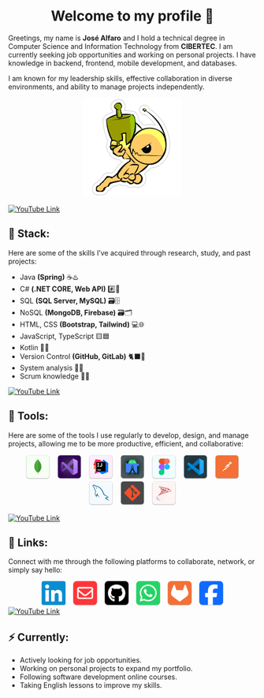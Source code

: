<h1 align="center">Welcome to my profile 🚀</h1>

<p>
    Greetings, my name is <b>José Alfaro</b> and I hold a technical degree in Computer Science and Information Technology from <b>CIBERTEC</b>. 
    I am currently seeking job opportunities and working on personal projects. I have knowledge in backend, frontend, mobile development, and databases.
</p>

<p>
    I am known for my leadership skills, effective collaboration in diverse environments, and ability to manage projects independently.
</p>

<p align="center">
    <img src="./img/alien.webp" width="200px" alt="Alien">
</p>

<a href="https://www.youtube.com/watch?v=Up6Lmv4yoHg">
    <img src="https://user-images.githubusercontent.com/73097560/115834477-dbab4500-a447-11eb-908a-139a6edaec5c.gif" alt="YouTube Link">
</a>

<h2>🌟 Stack:</h2>
<p>Here are some of the skills I’ve acquired through research, study, and past projects:</p>
<ul>
    <li>Java <b>(Spring)</b> ☕♨️</li>
    <li>C# <b>(.NET CORE, Web API)</b> #️⃣🤖</li>
    <li>SQL <b>(SQL Server, MySQL)</b> 🗃️🗄️</li>
    <li>NoSQL <b>(MongoDB, Firebase)</b> 🗃️🗂️</li>
    <li>HTML, CSS <b>(Bootstrap, Tailwind)</b> 💻🌐</li>
    <li>JavaScript, TypeScript 🟨🟦</li>
    <li>Kotlin 📱✨</li>
    <li>Version Control <b>(GitHub, GitLab)</b> 🐈‍⬛🦊</li>
    <li>System analysis 📝🏅</li>
    <li>Scrum knowledge 🔄🎯</li>
</ul>

<a href="https://www.youtube.com/watch?v=wflrhtGXWZw">
    <img src="https://user-images.githubusercontent.com/73097560/115834477-dbab4500-a447-11eb-908a-139a6edaec5c.gif" alt="YouTube Link">
</a>

<h2>🧰 Tools:</h2>
<p>
    Here are some of the tools I use regularly to develop, design, and manage projects, allowing me to be more productive, efficient, and collaborative:
</p>
<p align="center">
    <img src="./img/MongoDB.png" alt="MongoDB" style="width: 50px; height: auto; object-fit: contain;" hspace="5"/>
    <img src="./img/VisualStudio.png" alt="Visual Studio" style="width: 50px; height: auto; object-fit: contain;" hspace="5"/>
    <img src="./img/IntelliJ.png" alt="IntelliJ IDEA" style="width: 50px; height: auto; object-fit: contain;" hspace="5"/>
    <img src="./img/AndroidStudio.png" alt="Android Studio" style="width: 50px; height: auto; object-fit: contain;" hspace="5"/>
    <img src="./img/Figma.png" alt="Figma" style="width: 50px; height: auto; object-fit: contain;" hspace="5"/>
    <img src="./img/VisualStudioCode.png" alt="Visual Studio Code" style="width: 50px; height: auto; object-fit: contain;" hspace="5"/>
    <img src="./img/Postman.png" alt="Postman" style="width: 50px; height: auto; object-fit: contain;" hspace="5"/>
    <img src="./img/MySQL.png" alt="MySQL" style="width: 50px; height: auto; object-fit: contain;" hspace="5"/>
    <img src="./img/Git.png" alt="Git" style="width: 50px; height: auto; object-fit: contain;" hspace="5"/>
    <img src="./img/SQLServer.png" alt="SQL Server" style="width: 50px; height: auto; object-fit: contain;" hspace="5"/>
</p>

<a href="https://www.youtube.com/watch?v=HcuB_kpX3tc">
    <img src="https://user-images.githubusercontent.com/73097560/115834477-dbab4500-a447-11eb-908a-139a6edaec5c.gif" alt="YouTube Link">
</a>

<h2>🏹 Links:</h2>
<p>
    Connect with me through the following platforms to collaborate, network, or simply say hello:
</p>
<div align="center">
    <a href="https://www.linkedin.com/in/jos%C3%A9-alfaro/"><img src="./img/LinkedIn.png" alt="LinkedIn"  width="50px" hspace="5"/></a>
    <a href="mailto:joseantonioalfarosalcedo@gmail.com"><img src="./img/Email.png" alt="Email"  width="50px" hspace="5"/></a>
    <a href="https://github.com/JoseAlfaroo"><img src="./img/GitHub.png" alt="GitHub"  width="50px" hspace="5"/></a>
    <a href="https://wa.me/+51926833733"><img src="./img/WhatsApp.png" alt="WhatsApp"  width="50px" hspace="5"/></a>
    <a href="https://gitlab.com/JoseAlfaroo"><img src="./img/GitLab.png" alt="GitLab"  width="50px" hspace="5"/></a>
    <a href="https://www.facebook.com/JoseAlfaro0/"><img src="./img/Facebook.png" alt="Facebook"  width="50px" hspace="5"/></a>
</div>

<a href="https://www.youtube.com/watch?v=l-Yclah0I-M">
    <img src="https://user-images.githubusercontent.com/73097560/115834477-dbab4500-a447-11eb-908a-139a6edaec5c.gif" alt="YouTube Link">
</a>

<h2>⚡ Currently:</h2>
<ul>
    <li>Actively looking for job opportunities.</li>
    <li>Working on personal projects to expand my portfolio.</li>
    <li>Following software development online courses.</li>
    <li>Taking English lessons to improve my skills.</li>
</ul>